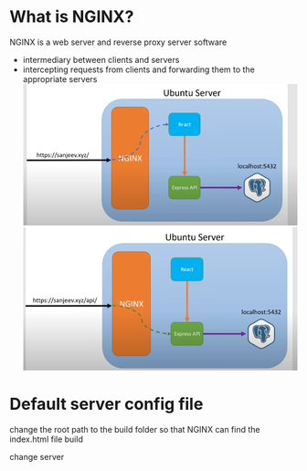 # What is NGINX?

NGINX is a web server and reverse proxy server software

- intermediary between clients and servers
- intercepting requests from clients and forwarding them to the appropriate servers
  ![NGINX route to React](image.png)
  ![NGINX route to API](image-1.png)

# Default server config file

change the root path to the build folder so that NGINX can find the index.html file build

change server
